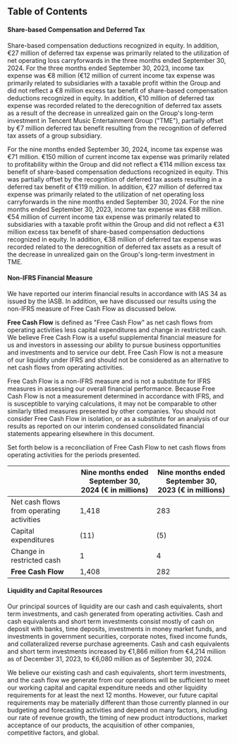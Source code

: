 ## Table of Contents

#### Share-based Compensation and Deferred Tax
Share-based compensation deductions recognized in equity. In addition, €27 million of deferred tax expense was primarily related to the utilization of net operating loss carryforwards in the three months ended September 30, 2024. For the three months ended September 30, 2023, income tax expense was €8 million (€12 million of current income tax expense was primarily related to subsidiaries with a taxable profit within the Group and did not reflect a €8 million excess tax benefit of share-based compensation deductions recognized in equity. In addition, €10 million of deferred tax expense was recorded related to the derecognition of deferred tax assets as a result of the decrease in unrealized gain on the Group's long-term investment in Tencent Music Entertainment Group ("TME"), partially offset by €7 million deferred tax benefit resulting from the recognition of deferred tax assets of a group subsidiary.

For the nine months ended September 30, 2024, income tax expense was €71 million. €150 million of current income tax expense was primarily related to profitability within the Group and did not reflect a €114 million excess tax benefit of share-based compensation deductions recognized in equity. This was partially offset by the recognition of deferred tax assets resulting in a deferred tax benefit of €119 million. In addition, €27 million of deferred tax expense was primarily related to the utilization of net operating loss carryforwards in the nine months ended September 30, 2024. For the nine months ended September 30, 2023, income tax expense was €88 million. €54 million of current income tax expense was primarily related to subsidiaries with a taxable profit within the Group and did not reflect a €31 million excess tax benefit of share-based compensation deductions recognized in equity. In addition, €38 million of deferred tax expense was recorded related to the derecognition of deferred tax assets as a result of the decrease in unrealized gain on the Group's long-term investment in TME.

#### Non-IFRS Financial Measure
We have reported our interim financial results in accordance with IAS 34 as issued by the IASB. In addition, we have discussed our results using the non-IFRS measure of Free Cash Flow as discussed below.

**Free Cash Flow** is defined as "Free Cash Flow" as net cash flows from operating activities less capital expenditures and change in restricted cash. We believe Free Cash Flow is a useful supplemental financial measure for us and investors in assessing our ability to pursue business opportunities and investments and to service our debt. Free Cash Flow is not a measure of our liquidity under IFRS and should not be considered as an alternative to net cash flows from operating activities.

Free Cash Flow is a non-IFRS measure and is not a substitute for IFRS measures in assessing our overall financial performance. Because Free Cash Flow is not a measurement determined in accordance with IFRS, and is susceptible to varying calculations, it may not be comparable to other similarly titled measures presented by other companies. You should not consider Free Cash Flow in isolation, or as a substitute for an analysis of our results as reported on our interim condensed consolidated financial statements appearing elsewhere in this document.

Set forth below is a reconciliation of Free Cash Flow to net cash flows from operating activities for the periods presented.

|                           | Nine months ended September 30, 2024 (€ in millions) | Nine months ended September 30, 2023 (€ in millions) |
|---------------------------|---------------------------------------------------|---------------------------------------------------|
| Net cash flows from operating activities | 1,418                                               | 283                                               |
| Capital expenditures      | (11)                                                | (5)                                                |
| Change in restricted cash | 1                                                   | 4                                                   |
| **Free Cash Flow**        | 1,408                                               | 282                                               |

#### Liquidity and Capital Resources
Our principal sources of liquidity are our cash and cash equivalents, short term investments, and cash generated from operating activities. Cash and cash equivalents and short term investments consist mostly of cash on deposit with banks, time deposits, investments in money market funds, and investments in government securities, corporate notes, fixed income funds, and collateralized reverse purchase agreements. Cash and cash equivalents and short term investments increased by €1,866 million from €4,214 million as of December 31, 2023, to €6,080 million as of September 30, 2024.

We believe our existing cash and cash equivalents, short term investments, and the cash flow we generate from our operations will be sufficient to meet our working capital and capital expenditure needs and other liquidity requirements for at least the next 12 months. However, our future capital requirements may be materially different than those currently planned in our budgeting and forecasting activities and depend on many factors, including our rate of revenue growth, the timing of new product introductions, market acceptance of our products, the acquisition of other companies, competitive factors, and global.